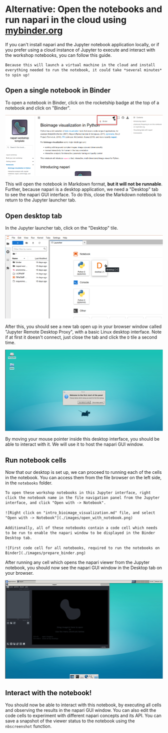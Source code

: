 # Alternative: Open the notebooks and run napari in the cloud using [mybinder.org](https://mybinder.org)

If you can't install napari and the Jupyter notebook application locally, or if you prefer using a cloud instance of Jupyter to execute and interact with the workshop notebooks, you can follow this guide.

```{note}
Because this will launch a virtual machine in the cloud and install everything needed to run the notebook, it could take *several minutes* to spin up!
```

## Open a single notebook in Binder

To open a notebook in Binder, click on the rocketship badge at the top of a notebook and click on "Binder".

![Binder badge shown in the "Bioimage visualization in Python" notebook](./images/binder_button.png)

This will open the notebook in Markdown format, **but it will not be runnable**. Further, because napari is a desktop application, we need a "Desktop" tab to see the napari GUI interface. To do this, close the Markdown notebook to return to the Jupyter launcher tab.

## Open desktop tab

In the Jupyter launcher tab, click on the "Desktop" tile.

![Desktop tab button in Jupyter launcher tab](./images/desktop_tab.png)

After this, you should see a new tab open up in your browser window called "Jupyter Remote Desktop Proxy", with a basic Linux desktop interface. Note if at first it doesn't connect, just close the tab and click the `D` tile a second time.

![Desktop interface shown in browser tab](./images/desktop.png)

By moving your mouse pointer inside this desktop interface, you should be able to interact with it. We will use it to host the napari GUI window.

## Run notebook cells

Now that our desktop is set up, we can proceed to running each of the cells in the notebook. You can access them from the file browser on the left side, in the `notebooks` folder.

```{important}
To open these workshop notebooks in this Jupyter interface, right click the notebook name in the file navigation panel from the Jupyter interface, and click "Open with -> Notebook".

![Right click on "intro_bioimage_visualization.md" file, and select "Open with -> Notebook"](./images/open_with_notebook.png)

Additionally, all of these notebooks contain a code cell which needs to be run to enable the napari window to be displayed in the Binder Desktop tab. 

![First code cell for all notebooks, required to run the notebooks on Binder](./images/prepare_binder.png)
```

After running any cell which opens the napari viewer from the Jupyter notebook, you should now see the napari GUI window in the Desktop tab on your browser.

![napari interface in Desktop tab](./images/napari_desktop.png)

## Interact with the notebook!

You should now be able to interact with this notebook, by executing all cells and observing the results in the napari GUI window. You can also edit the code cells to experiment with different napari concepts and its API. You can save a snapshot of the viewer status to the notebook using the `nbscreenshot` function.